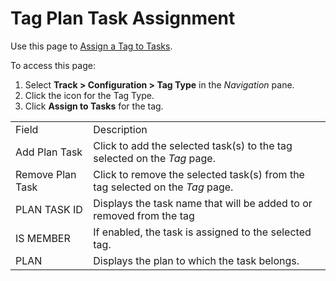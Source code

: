 # Tag Plan Task Assignment

<div class="use">

Use this page to [Assign a Tag to
Tasks](../Use_Cases/Assign_a_Tag_to_Tasks.htm).

</div>

To access this page:

1.  Select <span style="font-weight: bold;">Track \>
    </span>**Configuration \> Tag Type** in the *Navigation* pane.
2.  Click the icon for the Tag Type.
3.  Click **Assign to Tasks** for the
tag.

|                  |                                                                               |
| ---------------- | ----------------------------------------------------------------------------- |
| Field            | Description                                                                   |
| Add Plan Task    | Click to add the selected task(s) to the tag selected on the *Tag* page.      |
| Remove Plan Task | Click to remove the selected task(s) from the tag selected on the *Tag* page. |
| PLAN TASK ID     | Displays the task name that will be added to or removed from the tag          |
| IS MEMBER        | If enabled, the task is assigned to the selected tag.                         |
| PLAN             | Displays the plan to which the task belongs.                                  |
